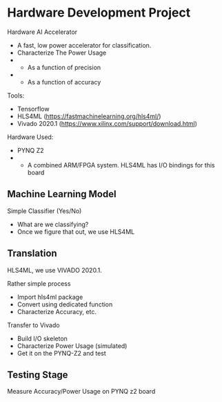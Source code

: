 # Hardware Development Project

Hardware AI Accelerator

- A fast, low power accelerator for classification. 
- Characterize The Power Usage
- - As a function of precision
- - As a function of accuracy

Tools: 
- Tensorflow
- HLS4ML (https://fastmachinelearning.org/hls4ml/)
- Vivado 2020.1 (https://www.xilinx.com/support/download.html)

Hardware Used: 
- PYNQ Z2
- - A combined ARM/FPGA system. HLS4ML has I/O bindings for this board

## Machine Learning Model

Simple Classifier (Yes/No) 
- What are we classifying? 
- Once we figure that out, we use HLS4ML

## Translation

HLS4ML, we use VIVADO 2020.1. 

Rather simple process
- Import hls4ml package
- Convert using dedicated function
- Characterize Accuracy, etc.

Transfer to Vivado
- Build I/O skeleton
- Characterize Power Usage (simulated)
- Get it on the PYNQ-Z2 and test

## Testing Stage

Measure Accuracy/Power Usage on PYNQ z2 board